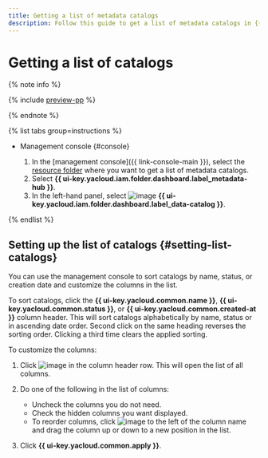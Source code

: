 ```yaml
---
title: Getting a list of metadata catalogs
description: Follow this guide to get a list of metadata catalogs in {{ data-catalog-full-name }}.
---
```


# Getting a list of catalogs


{% note info %}

{% include [preview-pp](../../../_includes/preview-pp.md) %}

{% endnote %}


{% list tabs group=instructions %}

- Management console {#console}

    1. In the [management console]({{ link-console-main }}), select the [resource folder](../../../resource-manager/concepts/resources-hierarchy.md#folder) where you want to get a list of metadata catalogs.
    1. Select **{{ ui-key.yacloud.iam.folder.dashboard.label_metadata-hub }}**.
    1. In the left-hand panel, select ![image](../../../_assets/console-icons/folder-magnifier.svg) **{{ ui-key.yacloud.iam.folder.dashboard.label_data-catalog }}**.

{% endlist %}

## Setting up the list of catalogs {#setting-list-catalogs}

You can use the management console to sort catalogs by name, status, or creation date and customize the columns in the list.

To sort catalogs, click the **{{ ui-key.yacloud.common.name }}**, **{{ ui-key.yacloud.common.status }}**, or **{{ ui-key.yacloud.common.created-at }}** column header. This will sort catalogs alphabetically by name, status or in ascending date order. Second click on the same heading reverses the sorting order. Clicking a third time clears the applied sorting.

To customize the columns:

1. Click ![image](../../../_assets/console-icons/gear.svg) in the column header row. This will open the list of all columns.
1. Do one of the following in the list of columns:

    * Uncheck the columns you do not need.
    * Check the hidden columns you want displayed.
    * To reorder columns, click ![image](../../../_assets/console-icons/grip.svg) to the left of the column name and drag the column up or down to a new position in the list.

1. Click **{{ ui-key.yacloud.common.apply }}**.
